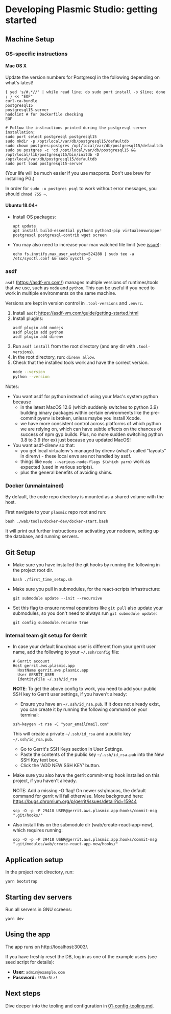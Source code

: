 # Developing Plasmic Studio: getting started

## Machine Setup

### OS-specific instructions

#### Mac OS X

Update the version numbers for Postgresql in the following depending on what's latest!

```
{ sed 's/#.*//' | while read line; do sudo port install -b $line; done ; } << "EOF"
curl-ca-bundle
postgresql15
postgresql15-server
hadolint # for Dockerfile checking
EOF

# Follow the instructions printed during the postgresql-server installation:
sudo port select postgresql postgresql15
sudo mkdir -p /opt/local/var/db/postgresql15/defaultdb
sudo chown postgres:postgres /opt/local/var/db/postgresql15/defaultdb
sudo su postgres -c 'cd /opt/local/var/db/postgresql15 && /opt/local/lib/postgresql15/bin/initdb -D /opt/local/var/db/postgresql15/defaultdb
sudo port load postgresql15-server
```

(Your life will be much easier if you use macports. Don't use brew for installing PG.)

In order for `sudo -u postgres psql` to work without error messages, you should `chmod 755 ~`.

#### Ubuntu 18.04+

- Install OS packages:

  ```
  apt update
  apt install build-essential python3 python3-pip virtualenvwrapper postgresql postgresql-contrib wget screen
  ```

- You may also need to increase your max watched file limit (see [issue](https://github.com/facebook/create-react-app/issues/2549)):
  ```
  echo fs.inotify.max_user_watches=524288 | sudo tee -a /etc/sysctl.conf && sudo sysctl -p
  ```

### asdf

`asdf` (https://asdf-vm.com/) manages multiple versions of runtimes/tools that we use, such as `node` and `python`.
This can be useful if you need to work in multiple environments on the same machine.

Versions are kept in version control in `.tool-versions` and `.envrc`.

1. Install `asdf`: https://asdf-vm.com/guide/getting-started.html
1. Install plugins:
   ```
   asdf plugin add nodejs
   asdf plugin add python
   asdf plugin add direnv
   ```
1. Run `asdf install` from the root directory (and any dir with `.tool-versions`).
1. In the root directory, run: `direnv allow`.
1. Check that the installed tools work and have the correct version.
   ```bash
   node --version
   python --version
   ```

Notes:

- You want asdf for python instead of using your Mac's system python because
  - in the latest MacOS 12.6 (which suddenly switches to python 3.9) building binary packages within certain environments like the pre-commit pyenv is broken, unless maybe you install Xcode.
  - we have more consistent control across platforms of which python we are relying on, which can have subtle effects on the chances of success of npm gyp builds. Plus, no more sudden switching python 3.8 to 3.9 (for ex) just because you updated MacOS!
- You want asdf-direnv so that:
  - you get local virtualenv's managed by direnv (what's called "layouts" in direnv) - these local envs are not handled by asdf.
  - things like `node --various-node-flags $(which yarn)` work as expected (used in various scripts).
  - plus the general benefits of avoiding shims.

### Docker (unmaintained)

By default, the code repo directory is mounted as a shared volume with the host.

First navigate to your `plasmic` repo root and run:

```
bash ./wab/tools/docker-dev/docker-start.bash
```

It will print out further instructions on activating your nodeenv, setting up the database, and running servers.

## Git Setup

- Make sure you have installed the git hooks by running the following in the project root dir.

  ```
  bash ./first_time_setup.sh
  ```

- Make sure you pull in submodules, for the react-scripts infrastructure:

  ```
  git submodule update --init --recursive
  ```

- Set this flag to ensure normal operations like `git pull` also update your submodules, so you don't need to always run `git submodule update`:

  ```
  git config submodule.recurse true
  ```

### Internal team git setup for Gerrit

- In case your default linux/mac user is different from your gerrit user name, add the following to your `~/.ssh/config` file:

  ```
  # Gerrit account
  Host gerrit.aws.plasmic.app
    HostName gerrit.aws.plasmic.app
    User GERRIT_USER
    IdentityFile ~/.ssh/id_rsa
  ```

  **NOTE**: To get the above config to work, you need to add your public SSH key to Gerrit user settings, if you haven't already:

    - Ensure you have an `~/.ssh/id_rsa.pub`. If it does not already exist, you can create it by running the following command on your terminal:

    ```
    ssh-keygen -t rsa -C "your_email@mail.com"
    ```

    This will create a private `~/.ssh/id_rsa` and a public key `~/.ssh/id_rsa.pub`.

    - Go to Gerrit's SSH Keys section in User Settings.
    - Paste the contents of the public key `~/.ssh/id_rsa.pub` into the New SSH Key text box.
    - Click the 'ADD NEW SSH KEY' button.

- Make sure you also have the gerrit commit-msg hook installed on this project, if you haven't already.

  NOTE: Add a missing -O flag! On newer ssh/macos, the default command for gerrit will fail otherwise. More background here: https://bugs.chromium.org/p/gerrit/issues/detail?id=15944

  ```
  scp -O -p -P 29418 USER@gerrit.aws.plasmic.app:hooks/commit-msg ".git/hooks/"
  ```

- Also install this on the submodule dir (wab/create-react-app-new), which requires running:

  ```
  scp -O -p -P 29418 USER@gerrit.aws.plasmic.app:hooks/commit-msg ".git/modules/wab/create-react-app-new/hooks/"
  ```

## Application setup

In the project root directory, run:

```
yarn bootstrap
```

## Starting dev servers

Run all servers in GNU screens:

```
yarn dev
```

## Using the app

The app runs on http://localhost:3003/.

If you have freshly reset the DB, log in as one of the example users (see
seed script for details):

- **User:** `admin@example.com`
- **Password:** `!53kr3tz!`

## Next steps

Dive deeper into the tooling and configuration in [01-config-tooling.md](./01-config-tooling.md).
